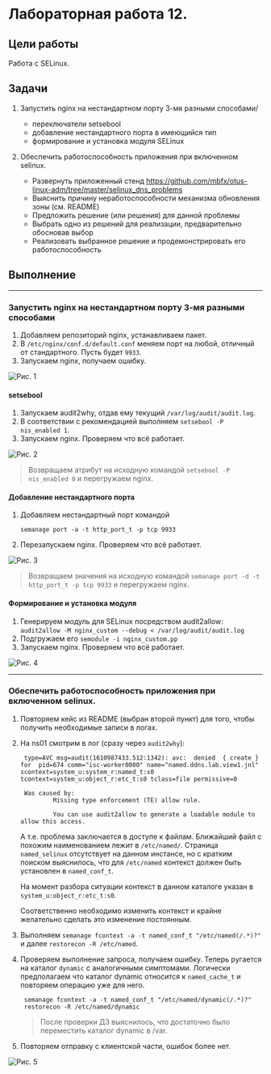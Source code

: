 # Лабораторная работа 12.

## Цели работы

Работа с SELinux.

## Задачи

1. Запустить nginx на нестандартном порту 3-мя разными способами/
    - переключатели setsebool
    - добавление нестандартного порта в имеющийся тип
    - формирование и установка модуля SELinux

2. Обеспечить работоспособность приложения при включенном selinux.
    - Развернуть приложенный стенд https://github.com/mbfx/otus-linux-adm/tree/master/selinux_dns_problems
    - Выяснить причину неработоспособности механизма обновления зоны (см. README)
    - Предложить решение (или решения) для данной проблемы
    - Выбрать одно из решений для реализации, предварительно обосновав выбор
    - Реализовать выбранное решение и продемонстрировать его работоспособность

## Выполнение

---

### Запустить nginx на нестандартном порту 3-мя разными способами

1. Добавляем репозиторий nginx, устанавливаем пакет.
2. В `/etc/nginx/conf.d/default.conf` меняем порт на любой, отличный от стандартного. Пусть будет `9933`.
3. Запускаем nginx, получаем ошибку.

![Рис. 1](./img_attachments/p1-0.png)

#### setsebool

1. Запускаем audit2why, отдав ему текущий `/var/log/audit/audit.log`.
2. В соответствии с рекомендацией выполняем `setsebool -P nis_enabled 1`.
3. Запускаем nginx. Проверяем что всё работает.

![Рис. 2](./img_attachments/p1-1.png)

> Возвращаем атрибут на исходную командой `setsebool -P nis_enabled 0` и перегружаем nginx.

#### Добавление нестандартного порта

1. Добавляем нестандартный порт командой

    `semanage port -a -t http_port_t -p tcp 9933`

2. Перезапускаем nginx. Проверяем что всё работает.

![Рис. 3](./img_attachments/p1-2.png)

> Возвращаем значения на исходную командой `semanage port -d -t http_port_t -p tcp 9933` и перегружаем nginx.

#### Формирование и установка модуля

1. Генерируем модуль для SELinux посредством audit2allow: `audit2allow -M nginx_custom --debug < /var/log/audit/audit.log`
2. Подгружаем его `semodule -i nginx_custom.pp`
3. Запускаем nginx. Проверяем что всё работает.

![Рис. 4](./img_attachments/p1-3.png)

---

### Обеспечить работоспособность приложения при включенном selinux.

1. Повторяем кейс из README (выбран второй пункт) для того, чтобы получить необходимые записи в логах.
2. На ns01 смотрим в лог (сразу через `audit2why`):
        
        type=AVC msg=audit(1610987433.512:1342): avc:  denied  { create } for  pid=674 comm="isc-worker0000" name="named.ddns.lab.view1.jnl" scontext=system_u:system_r:named_t:s0 tcontext=system_u:object_r:etc_t:s0 tclass=file permissive=0

        Was caused by:
                Missing type enforcement (TE) allow rule.

                You can use audit2allow to generate a loadable module to allow this access.

    А т.е. проблема заключается в доступе к файлам. Ближайший файл с похожим наименованием лежит в `/etc/named/`. Страница `named_selinux` отсутствует на данном инстансе, но с кратким поиском выяснилось, что для `/etc/named` контекст должен быть установлен в `named_conf_t`.
    
    На момент разбора ситуации контекст в данном каталоге указан в `system_u:object_r:etc_t:s0`.
    
    Соответственно необходимо изменить контекст и крайне желательно сделать это изменение постоянным.

3. Выполняем `semanage fcontext -a -t named_conf_t "/etc/named(/.*)?"` и далее `restorecon -R /etc/named`.
4. Проверяем выполнение запроса, получаем ошибку. Теперь ругается на каталог `dynamic` с аналогичными симптомами. Логически предполагаем что каталог dynamic относится к `named_cache_t` и повторяем операцию уже для него.

        semanage fcontext -a -t named_conf_t "/etc/named/dynamic(/.*)?"
        restorecon -R /etc/named/dynamic
    
    > После проверки ДЗ выяснилось, что достаточно было переместить каталог dynamic в /var.

5. Повторяем отправку с клиентской части, ошибок более нет.

![Рис. 5](./img_attachments/p2-0.png)
